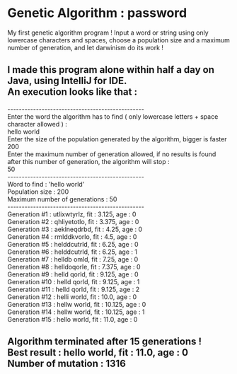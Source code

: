 # Genetic Algorithm : password
My first genetic algorithm program !
Input a word or string using only lowercase characters and spaces, choose a population size and a maximum number of generation, and let darwinism do its work !

I made this program alone within half a day on Java, using IntelliJ for IDE. <br/>
An execution looks like that :
------------------------------------------ 
\------------------------------------------------ <br/>
Enter the word the algorithm has to find ( only lowercase letters + space character allowed ) : <br/>
 hello world <br/>
 Enter the size of the population generated by the algorithm, bigger is faster <br/>
  200 <br/>
Enter the maximum number of generation allowed, if no results is found after this number of generation, the algorithm will stop : <br/>
  50 <br/>
\------------------------------------------------ <br/>
Word to find : 'hello world' <br/>
Population size : 200 <br/>
Maximum number of generations : 50 <br/>
\------------------------------------------------ <br/>
Generation #1 : utlixwtyrlz, fit : 3.125, age : 0 <br/>
Generation #2 : qhliyetotlo, fit : 3.375, age : 0 <br/>
Generation #3 : aeklneqdrbd, fit : 4.25, age : 0 <br/>
Generation #4 : rmlddkvorlo, fit : 4.5, age : 0 <br/>
Generation #5 : helddcutrld, fit : 6.25, age : 0 <br/>
Generation #6 : helddcutrld, fit : 6.25, age : 1 <br/>
Generation #7 : helldb omld, fit : 7.25, age : 0 <br/>
Generation #8 : helldoqorle, fit : 7.375, age : 0 <br/>
Generation #9 : helld qorld, fit : 9.125, age : 0 <br/>
Generation #10 : helld qorld, fit : 9.125, age : 1 <br/>
Generation #11 : helld qorld, fit : 9.125, age : 2 <br/>
Generation #12 : helli world, fit : 10.0, age : 0 <br/>
Generation #13 : hellw world, fit : 10.125, age : 0<br/>
Generation #14 : hellw world, fit : 10.125, age : 1<br/>
Generation #15 : hello world, fit : 11.0, age : 0<br/>

Algorithm terminated after 15 generations ! <br/>
Best result : hello world, fit : 11.0, age : 0 <br/>
Number of mutation : 1316 <br/>
------------------------------------------ 


